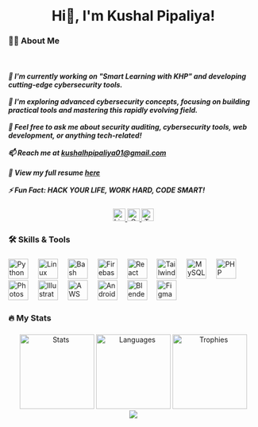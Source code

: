 <br clear="both">

<div align="center">
<!--   <img height="300" src="https://res.cloudinary.com/day0qlfda/image/upload/v1736410765/nly77o9pgb2b9o0fzpjj.png" /> -->
</div>

###


<br clear="both">

###

<h1 align="center">Hi👋, I'm Kushal Pipaliya!</h1>

###

<h3 align="left">👩‍💻 About Me</h3>

<br clear="both">

<h5 align="left">
  🔭 I'm currently working on "Smart Learning with KHP" and developing cutting-edge cybersecurity tools.<br><br>
  🌱 I'm exploring advanced cybersecurity concepts, focusing on building practical tools and mastering this rapidly evolving field.<br><br>
  💬 Feel free to ask me about security auditing, cybersecurity tools, web development, or anything tech-related!<br><br>
  📫 Reach me at <a href="mailto:kushalhpipaliya01@gmail.com">kushalhpipaliya01@gmail.com</a><br><br>
  📄 View my full resume <a href="https://portfoliobykushal.netlify.app/KushalPipaliya_Resume.pdf">here</a><br><br>
  ⚡ Fun Fact: <strong>HACK YOUR LIFE, WORK HARD, CODE SMART!</strong>
</h5>

###
<p align="center">
<div align="center">
  <a href="https://www.linkedin.com/in/kushal-pipaliya" target="_blank">
    <img src="https://img.shields.io/static/v1?message=LinkedIn&logo=linkedin&label=&color=0077B5&logoColor=white&labelColor=&style=for-the-badge" height="25" alt="LinkedIn logo" />
  </a>
  <a href="mailto:kushalhpipaliya01@gmail.com" target="_blank">
    <img src="https://img.shields.io/static/v1?message=Gmail&logo=gmail&label=&color=D14836&logoColor=white&labelColor=&style=for-the-badge" height="25" alt="Gmail logo" />
  </a>
  <a href="https://tryhackme.com/r/p/kushal555" target="_blank">
    <img src="https://img.shields.io/static/v1?message=TryHackMe&logo=tryhackme&label=&color=88cc14&logoColor=white&labelColor=&style=for-the-badge" height="25" alt="TryHackMe logo" />
  </a>
</div>
</p>

<h3 align="left">🛠 Skills & Tools</h3>

###

<div align="left">
  <img src="https://cdn.jsdelivr.net/gh/devicons/devicon/icons/python/python-original.svg" height="40" alt="Python logo" />
  <img width="12" />
  <img src="https://cdn.jsdelivr.net/gh/devicons/devicon/icons/linux/linux-original.svg" height="40" alt="Linux logo" />
  <img width="12" />
  <img src="https://cdn.simpleicons.org/gnubash/4EAA25" height="40" alt="Bash logo" />
  <img width="12" />
  <img src="https://cdn.jsdelivr.net/gh/devicons/devicon/icons/firebase/firebase-plain-wordmark.svg" height="40" alt="Firebase logo" />
  <img width="12" />
  <img src="https://cdn.jsdelivr.net/gh/devicons/devicon/icons/react/react-original.svg" height="40" alt="React logo" />
  <img width="12" />
  <img src="https://cdn.simpleicons.org/tailwindcss/06B6D4" height="40" alt="TailwindCSS logo" />
  <img width="12" />
  <img src="https://cdn.simpleicons.org/mysql/4479A1" height="40" alt="MySQL logo" />
  <img width="12" />
  <img src="https://cdn.simpleicons.org/php/777BB4" height="40" alt="PHP logo" />
  <img width="12" />
  <img src="https://skillicons.dev/icons?i=ps" height="40" alt="Photoshop logo" />
  <img width="12" />
  <img src="https://skillicons.dev/icons?i=ai" height="40" alt="Illustrator logo" />
  <img width="12" />
  <img src="https://skillicons.dev/icons?i=aws" height="40" alt="AWS logo" />
  <img width="12" />
  <img src="https://skillicons.dev/icons?i=androidstudio" height="40" alt="Android Studio logo" />
  <img width="12" />
  <img src="https://skillicons.dev/icons?i=blender" height="40" alt="Blender logo" />
  <img width="12" />
  <img src="https://skillicons.dev/icons?i=figma" height="40" alt="Figma logo" />
</div>

###

<h3 align="left">🔥 My Stats</h3>

###

<div align="center">
  <img src="https://github-readme-stats.vercel.app/api?username=Kushal129&hide_title=false&hide_rank=false&show_icons=true&include_all_commits=true&count_private=true&disable_animations=false&theme=dark&locale=en&hide_border=true&order=1" height="150" alt="Stats" />
  <img src="https://github-readme-stats.vercel.app/api/top-langs?username=Kushal129&locale=en&hide_title=false&layout=compact&card_width=320&langs_count=5&theme=dark&hide_border=true&order=2" height="150" alt="Languages" />
  <img src="https://github-profile-trophy.vercel.app?username=Kushal129&theme=dark_dimmed&column=-1&row=1&margin-w=8&margin-h=8&no-bg=true&no-frame=true&order=4" height="150" alt="Trophies" />
<!--   <img src="https://github-readme-activity-graph.vercel.app/graph?username=Kushal129&radius=16&theme=gotham&area=true&order=5&hide_border=true" height="300" alt="Activity" /> -->
</div>

<div align="center">
  <img src="https://profile-counter.glitch.me/Kushal129/count.svg?" />
</div>

###
